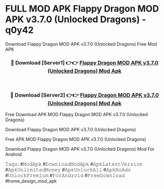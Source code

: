 # FULL MOD APK Flappy Dragon MOD APK v3.7.0 (Unlocked Dragons) - q0y42
Download Flappy Dragon MOD APK v3.7.0 (Unlocked Dragons) Free Mod APK

<div align="center">
<h3>🔴 Download [Server1] 👉👉 <a href="https://apk-comot.site?title=Flappy_Dragon_MOD_APK_v3.7.0_(Unlocked_Dragons)">Flappy Dragon MOD APK v3.7.0 (Unlocked Dragons) Mod Apk</a></h3><br>

<h3>🔴 Download [Server2] 👉👉 <a href="https://apk-comot.site?title=Flappy_Dragon_MOD_APK_v3.7.0_(Unlocked_Dragons)">Flappy Dragon MOD APK v3.7.0 (Unlocked Dragons) Mod Apk</a></h3>
</div>


Free Download APK MOD Flappy Dragon MOD APK v3.7.0 (Unlocked Dragons)

Download Flappy Dragon MOD APK v3.7.0 (Unlocked Dragons) 

Free APK MOD Flappy Dragon MOD APK v3.7.0 (Unlocked Dragons) 

Download Flappy Dragon MOD APK v3.7.0 (Unlocked Dragons) Mod For Android

𝚃𝚊𝚐𝚜: #𝙼𝚘𝚍𝙰𝚙𝚔 #𝙳𝚘𝚠𝚗𝚕𝚘𝚊𝚍𝙼𝚘𝚍𝙰𝚙𝚔 #𝙰𝚙𝚔𝙻𝚊𝚝𝚎𝚜𝚝𝚅𝚎𝚛𝚜𝚒𝚘𝚗 #𝙰𝚙𝚔𝚄𝚗𝚕𝚒𝚖𝚒𝚝𝚎𝚍𝙼𝚘𝚗𝚎𝚢 #𝙰𝚙𝚔𝚄𝚗𝚕𝚘𝚌𝚔𝙰𝚕𝚕 #𝙰𝚙𝚔𝙽𝚘𝙰𝚍𝚜 #𝚄𝚗𝚕𝚘𝚌𝚔𝙿𝚛𝚎𝚖𝚒𝚞𝚖 #𝙵𝚘𝚛𝙰𝚗𝚍𝚛𝚘𝚒𝚍 #𝙵𝚛𝚎𝚎𝙳𝚘𝚠𝚗𝚕𝚘𝚊𝚍 #home_design_mod_apk